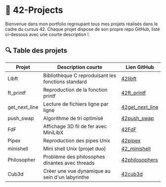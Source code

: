 # 🚀 42-Projects

Bienvenue dans mon portfolio regroupant tous mes projets réalisés dans le cadre du cursus 42.
Chaque projet dispose de son propre repo GitHub, listé ci-dessous avec une courte description !.


## 🔍 Table des projets

| Projet          | Description courte                              | Lien GitHub                                      |
| --------------- | ---------------------------------------------- | ------------------------------------------------|
| Libft           | Bibliothèque C reproduisant les fonctions standard | [42libft](https://github.com/lolqrdc/42libft)   |
| ft_printf       | Reproduction de la fonction printf             | [42ft_printf](https://github.com/lolqrdc/42ft_printf) |
| get_next_line   | Lecture de fichiers ligne par ligne             | [42get_next_line](https://github.com/lolqrdc/42get_next_line) |
| push_swap       | Algorithme de tri optimisé                      | [42push_swap](https://github.com/lolqrdc/42push_swap) |
| FdF             | Affichage 3D fil de fer avec MiniLibX          | [42FdF](https://github.com/lolqrdc/42FdF)       |
| Pipex           | Reproduction des pipes Unix                      | [42pipex](https://github.com/lolqrdc/42pipex)   |
| minishell       | Mini shell Unix (projet duo)                     | [42_minishell](https://github.com/edwin-anne/42_minishell) |
| Philosopher     | Problème des philosophes dînantes avec threads  | [42philosophers](https://github.com/lolqrdc/42philosophers) |
| Cub3d           | Créer une vue dynamique au sein d'un labyrinthe | [42cub3d](https://github.com/lolqrdc/42cub3d) |
